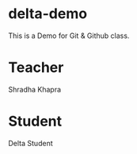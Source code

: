 # delta-demo
This is a Demo for Git &amp; Github class.

# Teacher
Shradha Khapra 

# Student
Delta Student
